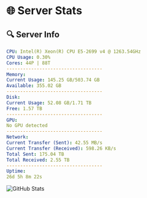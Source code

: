 # 🌐 Server Stats
## 🔍 Server Info
```yaml
CPU: Intel(R) Xeon(R) CPU E5-2699 v4 @ 1263.54GHz
CPU Usage: 0.30%
Cores: 44P | 88T
-----------------------------------
Memory:
Current Usage: 145.25 GB/503.74 GB
Available: 355.02 GB
-----------------------------------
Disk:
Current Usage: 52.08 GB/1.71 TB
Free: 1.57 TB
-----------------------------------
GPU:
No GPU detected
-----------------------------------
Network:
Current Transfer (Sent): 42.55 MB/s
Current Transfer (Received): 598.26 KB/s
Total Sent: 175.04 TB
Total Received: 2.55 TB
-----------------------------------
Uptime:
26d 5h 8m 22s
```
![GitHub Stats](https://img.shields.io/badge/Updated-2025-03-06_03:51:40-blue)